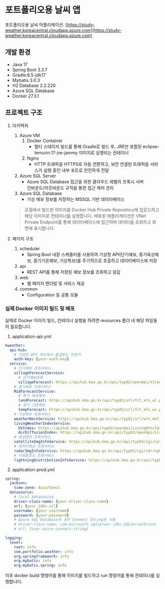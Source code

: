 # 포트폴리오용 날씨 앱
포트폴리오용 날씨 어플리케이션.
[https://study-weather.koreacentral.cloudapp.azure.com](https://study-weather.koreacentral.cloudapp.azure.com)

## 개발 환경
- Java 17
- Spring Boot 3.3.7
- Gradle:8.5-jdk17
- Mybatis 3.0.3
- H2 Database 2.2.220
- Azure SQL Database
- Docker 27.3.1

## 프로젝트 구조
1. 아키텍처
   1. Azure VM
       1. Docker Container
            - 멀티 스테이지 빌드를 통해 Gradle로 빌드 후, JRE만 포함된 eclipse-temurin:17-jre-jammy 이미지로 실행되는 컨테이너
       2. Nginx
            - HTTP 트래픽을 HTTPS로 자동 전환하고, 보안 연결된 트래픽을 서비스가 실행 중인 내부 포트로 안전하게 전달
    2. Azure SQL Server
        - Azure SQL Database 접근을 위한 클라우드 레벨의 프록시 서버<br>인바운드/아웃바운드 규칙을 통한 접근 제어 관리
    3. Azure SQL Database
        - 기상 예보 정보를 저장하는 MSSQL 기반 데이터베이스
    
    > 로컬에서 빌드한 이미지를 Docker Hub Private Repository에 업로드하고 해당 이미지로 컨테이너를 실행합니다.
    배포된 애플리케이션은 VNet Private Endpoint를 통해 데이터베이스에 접근하여 데이터를 조회하고 화면에 표시합니다.

2. 패키지 구조
   1. scheduler
        - Spring Boot 내장 스케줄러를 사용하여 기상청 API(단기예보, 중기육상예보, 중기기온예보, 기상특보)를 주기적으로 호출하고 데이터베이스에 저장
   2. api
        - REST API를 통해 저장된 예보 정보를 조회하고 응답
   3. web
        - 웹 페이지 렌더링 및 서비스 제공
   4. common
        - Configuration 등 공통 모듈

### 실제 Docker 이미지 빌드 및 배포
실제로 Docker 이미지 빌드, 컨테이너 실행을 하려면  resources 폴더 내 해당 파일들이 필요합니다.

1. application-api.yml
```yml
kweather:
  api-hub:
    # 기상청 API 허브에서 발급받는 인증키
    auth-key: {your-auth-key}
  service:
    # 단기예보 조회서비스
    villageForecastService:
      # 단기예보조회
      villageForecast: https://apihub.kma.go.kr/api/typ02/openApi/VilageFcstInfoService_2.0/getVilageFcst
    # 중기예보 조회서비스
    MidForecastService:
      # 중기 육상예보
      landForecast: https://apihub.kma.go.kr/api/typ01/url/fct_afs_wl.php
      # 중기 기온예보
      tempForecast: https://apihub.kma.go.kr/api/typ01/url/fct_afs_wc.php
    # 기상특보 조회서비스
    weatherWarnService: https://apihub.kma.go.kr/api/typ01/url/wrn_met_data.php
    livingWeatherIndexService:
      UVIndex: https://apihub.kma.go.kr/api/typ02/openApi/LivingWthrIdxServiceV3/getUVIdxV3
      AirDiffusionIndex: https://apihub.kma.go.kr/api/typ02/openApi/LivingWthrIdxServiceV3/getAirDiffusionIdxV3
    # 위성영상 조회서비스
    satelliteImgInfoService: https://apihub.kma.go.kr/api/typ03/cgi/sat/nph-gk2a_img
    # 레이더영상 조회서비스
    radarImgInfoService: https://apihub.kma.go.kr/api/typ03/cgi/rdr/nph-rdr_cmp1_img
    # 낙뢰분포도 조회서비스
    lightningDistributionInfoService: https://apihub.kma.go.kr/api/typ03/cgi/lgt/nph-lgt_str_img

```
2. application-prod.yml
```yml
spring:
  jackson:
    time-zone: Asia/Seoul
  datasource:
    # local datasource
    driver-class-name: {your-driver-class-name}
    url: {your-jdbc-url}
    username: {your-username}
    password: {your-password}
    # Azure SQL Database의 경우 Connect String만 사용
    # driver-class-name: com.microsoft.sqlserver.jdbc.SQLServerDriver
    # url: {user-azure-connect-string}

logging:
  level:
    root: info
    com.portfolio.weather: info
    org.springframework: info
    org.mybatis: info
    org.mybatis.spring: info
```
이후 docker build 명령어를 통해 이미지를 빌드하고 run 명령어를 통해 컨테이너를 실행합니다.
